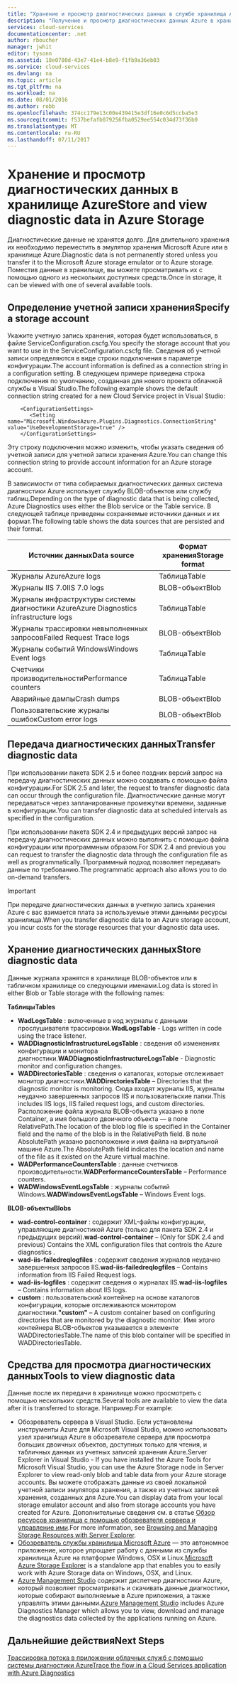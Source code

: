 ```yaml
---
title: "Хранение и просмотр диагностических данных в службе хранилища Azure | Документация Майкрософт"
description: "Получение и просмотр диагностических данных Azure в хранилище Azure"
services: cloud-services
documentationcenter: .net
author: rboucher
manager: jwhit
editor: tysonn
ms.assetid: 18e0780d-43e7-41e4-b8e9-f1fb9a36eb03
ms.service: cloud-services
ms.devlang: na
ms.topic: article
ms.tgt_pltfrm: na
ms.workload: na
ms.date: 08/01/2016
ms.author: robb
ms.openlocfilehash: 374cc179e13c00e439415e3df16e0c6d5ccba5e3
ms.sourcegitcommit: f537befafb079256fba0529ee554c034d73f36b0
ms.translationtype: MT
ms.contentlocale: ru-RU
ms.lasthandoff: 07/11/2017
---
```

# <a name="store-and-view-diagnostic-data-in-azure-storage"></a><span data-ttu-id="2e944-103">Хранение и просмотр диагностических данных в хранилище Azure</span><span class="sxs-lookup"><span data-stu-id="2e944-103">Store and view diagnostic data in Azure Storage</span></span>
<span data-ttu-id="2e944-104">Диагностические данные не хранятся долго. Для длительного хранения их необходимо переместить в эмулятор хранения Microsoft Azure или в хранилище Azure.</span><span class="sxs-lookup"><span data-stu-id="2e944-104">Diagnostic data is not permanently stored unless you transfer it to the Microsoft Azure storage emulator or to Azure storage.</span></span> <span data-ttu-id="2e944-105">Поместив данные в хранилище, вы можете просматривать их с помощью одного из нескольких доступных средств.</span><span class="sxs-lookup"><span data-stu-id="2e944-105">Once in storage, it can be viewed with one of several available tools.</span></span>

## <a name="specify-a-storage-account"></a><span data-ttu-id="2e944-106">Определение учетной записи хранения</span><span class="sxs-lookup"><span data-stu-id="2e944-106">Specify a storage account</span></span>
<span data-ttu-id="2e944-107">Укажите учетную запись хранения, которая будет использоваться, в файле ServiceConfiguration.cscfg.</span><span class="sxs-lookup"><span data-stu-id="2e944-107">You specify the storage account that you want to use in the ServiceConfiguration.cscfg file.</span></span> <span data-ttu-id="2e944-108">Сведения об учетной записи определяются в виде строки подключения в параметре конфигурации.</span><span class="sxs-lookup"><span data-stu-id="2e944-108">The account information is defined as a connection string in a configuration setting.</span></span> <span data-ttu-id="2e944-109">В следующем примере приведена строка подключения по умолчанию, созданная для нового проекта облачной службы в Visual Studio.</span><span class="sxs-lookup"><span data-stu-id="2e944-109">The following example shows the default connection string created for a new Cloud Service project in  Visual Studio:</span></span>

```
    <ConfigurationSettings>
       <Setting name="Microsoft.WindowsAzure.Plugins.Diagnostics.ConnectionString" value="UseDevelopmentStorage=true" />
    </ConfigurationSettings>
```

<span data-ttu-id="2e944-110">Эту строку подключения можно изменить, чтобы указать сведения об учетной записи для учетной записи хранения Azure.</span><span class="sxs-lookup"><span data-stu-id="2e944-110">You can change this connection string to provide account information for an Azure storage account.</span></span>

<span data-ttu-id="2e944-111">В зависимости от типа собираемых диагностических данных система диагностики Azure использует службу BLOB-объектов или службу таблиц.</span><span class="sxs-lookup"><span data-stu-id="2e944-111">Depending on the type of diagnostic data that is being collected, Azure Diagnostics uses either the Blob service or the Table service.</span></span> <span data-ttu-id="2e944-112">В следующей таблице приведены сохраняемые источники данных и их формат.</span><span class="sxs-lookup"><span data-stu-id="2e944-112">The following table shows the data sources that are persisted and their format.</span></span>

| <span data-ttu-id="2e944-113">Источник данных</span><span class="sxs-lookup"><span data-stu-id="2e944-113">Data source</span></span> | <span data-ttu-id="2e944-114">Формат хранения</span><span class="sxs-lookup"><span data-stu-id="2e944-114">Storage format</span></span> |
| --- | --- |
| <span data-ttu-id="2e944-115">Журналы Azure</span><span class="sxs-lookup"><span data-stu-id="2e944-115">Azure logs</span></span> |<span data-ttu-id="2e944-116">Таблица</span><span class="sxs-lookup"><span data-stu-id="2e944-116">Table</span></span> |
| <span data-ttu-id="2e944-117">Журналы IIS 7.0</span><span class="sxs-lookup"><span data-stu-id="2e944-117">IIS 7.0 logs</span></span> |<span data-ttu-id="2e944-118">BLOB-объект</span><span class="sxs-lookup"><span data-stu-id="2e944-118">Blob</span></span> |
| <span data-ttu-id="2e944-119">Журналы инфраструктуры системы диагностики Azure</span><span class="sxs-lookup"><span data-stu-id="2e944-119">Azure Diagnostics infrastructure logs</span></span> |<span data-ttu-id="2e944-120">Таблица</span><span class="sxs-lookup"><span data-stu-id="2e944-120">Table</span></span> |
| <span data-ttu-id="2e944-121">Журналы трассировки невыполненных запросов</span><span class="sxs-lookup"><span data-stu-id="2e944-121">Failed Request Trace logs</span></span> |<span data-ttu-id="2e944-122">BLOB-объект</span><span class="sxs-lookup"><span data-stu-id="2e944-122">Blob</span></span> |
| <span data-ttu-id="2e944-123">Журналы событий Windows</span><span class="sxs-lookup"><span data-stu-id="2e944-123">Windows Event logs</span></span> |<span data-ttu-id="2e944-124">Таблица</span><span class="sxs-lookup"><span data-stu-id="2e944-124">Table</span></span> |
| <span data-ttu-id="2e944-125">Счетчики производительности</span><span class="sxs-lookup"><span data-stu-id="2e944-125">Performance counters</span></span> |<span data-ttu-id="2e944-126">Таблица</span><span class="sxs-lookup"><span data-stu-id="2e944-126">Table</span></span> |
| <span data-ttu-id="2e944-127">Аварийные дампы</span><span class="sxs-lookup"><span data-stu-id="2e944-127">Crash dumps</span></span> |<span data-ttu-id="2e944-128">BLOB-объект</span><span class="sxs-lookup"><span data-stu-id="2e944-128">Blob</span></span> |
| <span data-ttu-id="2e944-129">Пользовательские журналы ошибок</span><span class="sxs-lookup"><span data-stu-id="2e944-129">Custom error logs</span></span> |<span data-ttu-id="2e944-130">BLOB-объект</span><span class="sxs-lookup"><span data-stu-id="2e944-130">Blob</span></span> |

## <a name="transfer-diagnostic-data"></a><span data-ttu-id="2e944-131">Передача диагностических данных</span><span class="sxs-lookup"><span data-stu-id="2e944-131">Transfer diagnostic data</span></span>
<span data-ttu-id="2e944-132">При использовании пакета SDK 2.5 и более поздних версий запрос на передачу диагностических данных можно создавать с помощью файла конфигурации.</span><span class="sxs-lookup"><span data-stu-id="2e944-132">For SDK 2.5 and later, the request to transfer diagnostic data can occur through the configuration file.</span></span> <span data-ttu-id="2e944-133">Диагностические данные могут передаваться через запланированные промежутки времени, заданные в конфигурации.</span><span class="sxs-lookup"><span data-stu-id="2e944-133">You can transfer diagnostic data at scheduled intervals as specified in the configuration.</span></span>

<span data-ttu-id="2e944-134">При использовании пакета SDK 2.4 и предыдущих версий запрос на передачу диагностических данных можно выполнить с помощью файла конфигурации или программным образом.</span><span class="sxs-lookup"><span data-stu-id="2e944-134">For SDK 2.4 and previous you can request to transfer the diagnostic data through the configuration file as well as programmatically.</span></span> <span data-ttu-id="2e944-135">Программный подход позволяет передавать данные по требованию.</span><span class="sxs-lookup"><span data-stu-id="2e944-135">The programmatic approach also allows you to do on-demand transfers.</span></span>

> [!IMPORTANT]
> <span data-ttu-id="2e944-136">При передаче диагностических данных в учетную запись хранения Azure с вас взимается плата за используемые этими данными ресурсы хранилища.</span><span class="sxs-lookup"><span data-stu-id="2e944-136">When you transfer diagnostic data to an Azure storage account, you incur costs for the storage resources that your diagnostic data uses.</span></span>
> 
> 

## <a name="store-diagnostic-data"></a><span data-ttu-id="2e944-137">Хранение диагностических данных</span><span class="sxs-lookup"><span data-stu-id="2e944-137">Store diagnostic data</span></span>
<span data-ttu-id="2e944-138">Данные журнала хранятся в хранилище BLOB-объектов или в табличном хранилище со следующими именами.</span><span class="sxs-lookup"><span data-stu-id="2e944-138">Log data is stored in either Blob or Table storage with the following names:</span></span>

<span data-ttu-id="2e944-139">**Таблицы**</span><span class="sxs-lookup"><span data-stu-id="2e944-139">**Tables**</span></span>

* <span data-ttu-id="2e944-140">**WadLogsTable** : включенные в код журналы с данными прослушивателя трассировки.</span><span class="sxs-lookup"><span data-stu-id="2e944-140">**WadLogsTable** - Logs written in code using the trace listener.</span></span>
* <span data-ttu-id="2e944-141">**WADDiagnosticInfrastructureLogsTable** : сведения об изменениях конфигурации и монитора диагностики.</span><span class="sxs-lookup"><span data-stu-id="2e944-141">**WADDiagnosticInfrastructureLogsTable** - Diagnostic monitor and configuration changes.</span></span>
* <span data-ttu-id="2e944-142">**WADDirectoriesTable** : сведения о каталогах, которые отслеживает монитор диагностики.</span><span class="sxs-lookup"><span data-stu-id="2e944-142">**WADDirectoriesTable** – Directories that the diagnostic monitor is monitoring.</span></span>  <span data-ttu-id="2e944-143">Сюда входят журналы IIS, журналы неудачно завершенных запросов IIS и пользовательские папки.</span><span class="sxs-lookup"><span data-stu-id="2e944-143">This includes IIS logs, IIS failed request logs, and custom directories.</span></span>  <span data-ttu-id="2e944-144">Расположение файла журнала BLOB-объекта указано в поле Container, а имя большого двоичного объекта — в поле RelativePath.</span><span class="sxs-lookup"><span data-stu-id="2e944-144">The location of the blob log file is specified in the Container field and the name of the blob is in the RelativePath field.</span></span>  <span data-ttu-id="2e944-145">В поле AbsolutePath указано расположение и имя файла на виртуальной машине Azure.</span><span class="sxs-lookup"><span data-stu-id="2e944-145">The AbsolutePath field indicates the location and name of the file as it existed on the Azure virtual machine.</span></span>
* <span data-ttu-id="2e944-146">**WADPerformanceCountersTable** : данные счетчиков производительности.</span><span class="sxs-lookup"><span data-stu-id="2e944-146">**WADPerformanceCountersTable** – Performance counters.</span></span>
* <span data-ttu-id="2e944-147">**WADWindowsEventLogsTable** : журналы событий Windows.</span><span class="sxs-lookup"><span data-stu-id="2e944-147">**WADWindowsEventLogsTable** – Windows Event logs.</span></span>

<span data-ttu-id="2e944-148">**BLOB-объекты**</span><span class="sxs-lookup"><span data-stu-id="2e944-148">**Blobs**</span></span>

* <span data-ttu-id="2e944-149">**wad-control-container** : содержит XML-файлы конфигурации, управляющие диагностикой Azure (только для пакета SDK 2.4 и предыдущих версий).</span><span class="sxs-lookup"><span data-stu-id="2e944-149">**wad-control-container** – (Only for SDK 2.4 and previous) Contains the XML configuration files that controls the Azure diagnostics .</span></span>
* <span data-ttu-id="2e944-150">**wad-iis-failedreqlogfiles** : содержит сведения журналов неудачно завершенных запросов IIS.</span><span class="sxs-lookup"><span data-stu-id="2e944-150">**wad-iis-failedreqlogfiles** – Contains information from IIS Failed Request logs.</span></span>
* <span data-ttu-id="2e944-151">**wad-iis-logfiles** : содержит сведения о журналах IIS.</span><span class="sxs-lookup"><span data-stu-id="2e944-151">**wad-iis-logfiles** – Contains information about IIS logs.</span></span>
* <span data-ttu-id="2e944-152">**custom** : пользовательский контейнер на основе каталогов конфигурации, которые отслеживаются монитором диагностики.</span><span class="sxs-lookup"><span data-stu-id="2e944-152">**"custom"** – A custom container based on configuring directories that are monitored by the diagnostic monitor.</span></span>  <span data-ttu-id="2e944-153">Имя этого контейнера BLOB-объектов указывается в элементе WADDirectoriesTable.</span><span class="sxs-lookup"><span data-stu-id="2e944-153">The name of this blob container will be specified in WADDirectoriesTable.</span></span>

## <a name="tools-to-view-diagnostic-data"></a><span data-ttu-id="2e944-154">Средства для просмотра диагностических данных</span><span class="sxs-lookup"><span data-stu-id="2e944-154">Tools to view diagnostic data</span></span>
<span data-ttu-id="2e944-155">Данные после их передачи в хранилище можно просмотреть с помощью нескольких средств.</span><span class="sxs-lookup"><span data-stu-id="2e944-155">Several tools are available to view the data after it is transferred to storage.</span></span> <span data-ttu-id="2e944-156">Например:</span><span class="sxs-lookup"><span data-stu-id="2e944-156">For example:</span></span>

* <span data-ttu-id="2e944-157">Обозреватель сервера в Visual Studio. Если установлены инструменты Azure для Microsoft Visual Studio, можно использовать узел хранилища Azure в обозревателе сервера для просмотра больших двоичных объектов, доступных только для чтения, и табличных данных из учетных записей хранения Azure.</span><span class="sxs-lookup"><span data-stu-id="2e944-157">Server Explorer in Visual Studio - If you have installed the Azure Tools for Microsoft Visual Studio, you can use the Azure Storage node in Server Explorer to view read-only blob and table data from your Azure storage accounts.</span></span> <span data-ttu-id="2e944-158">Вы можете отображать данные из своей локальной учетной записи эмулятора хранения, а также из учетных записей хранения, созданных для Azure.</span><span class="sxs-lookup"><span data-stu-id="2e944-158">You can display data from your local storage emulator account and also from storage accounts you have created for Azure.</span></span> <span data-ttu-id="2e944-159">Дополнительные сведения см. в статье [Обзор ресурсов хранилища с помощью обозревателя сервера и управление ими](../vs-azure-tools-storage-resources-server-explorer-browse-manage.md).</span><span class="sxs-lookup"><span data-stu-id="2e944-159">For more information, see [Browsing and Managing Storage Resources with Server Explorer](../vs-azure-tools-storage-resources-server-explorer-browse-manage.md).</span></span>
* <span data-ttu-id="2e944-160">[Обозреватель службы хранилища Microsoft Azure](../vs-azure-tools-storage-manage-with-storage-explorer.md) — это автономное приложение, которое упрощает работу с данными из службы хранилища Azure на платформе Windows, OSX и Linux.</span><span class="sxs-lookup"><span data-stu-id="2e944-160">[Microsoft Azure Storage Explorer](../vs-azure-tools-storage-manage-with-storage-explorer.md) is a standalone app that enables you to easily work with Azure Storage data on Windows, OSX, and Linux.</span></span>
* <span data-ttu-id="2e944-161">[Azure Management Studio](http://www.cerebrata.com/products/azure-management-studio/introduction) содержит диспетчер диагностики Azure, который позволяет просматривать и скачивать данные диагностики, которые собирают выполняемые в Azure приложения, а также управлять этими данными.</span><span class="sxs-lookup"><span data-stu-id="2e944-161">[Azure Management Studio](http://www.cerebrata.com/products/azure-management-studio/introduction) includes Azure Diagnostics Manager which allows you to view, download and manage the diagnostics data collected by the applications running on Azure.</span></span>

## <a name="next-steps"></a><span data-ttu-id="2e944-162">Дальнейшие действия</span><span class="sxs-lookup"><span data-stu-id="2e944-162">Next Steps</span></span>
[<span data-ttu-id="2e944-163">Трассировка потока в приложении облачных служб с помощью системы диагностики Azure</span><span class="sxs-lookup"><span data-stu-id="2e944-163">Trace the flow in a Cloud Services application with Azure Diagnostics</span></span>](cloud-services-dotnet-diagnostics-trace-flow.md)

